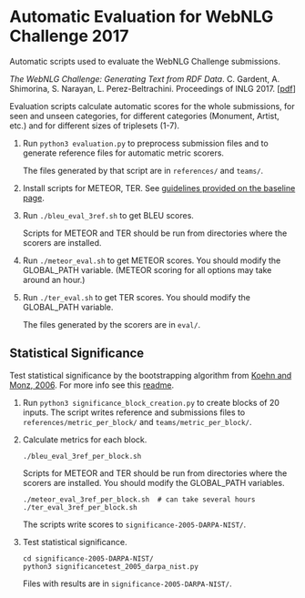 # Automatic Evaluation for WebNLG Challenge 2017
Automatic scripts used to evaluate the WebNLG Challenge submissions.

_The WebNLG Challenge: Generating Text from RDF Data_. C. Gardent, A. Shimorina, S. Narayan, L. Perez-Beltrachini. Proceedings of INLG 2017. [[pdf](http://webnlg.loria.fr/pages/webnlg-challenge-report.pdf)]

Evaluation scripts calculate automatic scores for the whole submissions, for seen and unseen categories, for different categories (Monument, Artist, etc.) and for different sizes of triplesets (1-7). 

1. Run `python3 evaluation.py` to preprocess submission files and to generate reference files for automatic metric scorers.

    The files generated by that script are in `references/` and `teams/`.

2. Install scripts for METEOR, TER. See [guidelines provided on the baseline page](http://webnlg.loria.fr/pages/baseline.html).

3. Run `./bleu_eval_3ref.sh` to get BLEU scores.

    Scripts for METEOR and TER should be run from directories where the scorers are installed.

4. Run `./meteor_eval.sh` to get METEOR scores. You should modify the GLOBAL\_PATH variable. (METEOR scoring for all options may take around an hour.)
5. Run `./ter_eval.sh` to get TER scores. You should modify the GLOBAL\_PATH variable.

    The files generated by the scorers are in `eval/`.

## Statistical Significance
Test statistical significance by the bootstrapping algorithm from [Koehn and Monz, 2006](http://www.aclweb.org/anthology/W06-3114). For more info see this [readme](./significance-2005-DARPA-NIST/README.md).

1. Run `python3 significance_block_creation.py` to create blocks of 20 inputs.
	The script writes reference and submissions files to `references/metric_per_block/` and `teams/metric_per_block/`.

2. Calculate metrics for each block.
	```
    ./bleu_eval_3ref_per_block.sh
    ```
	Scripts for METEOR and TER should be run from directories where the scorers are installed. You should modify the GLOBAL\_PATH variables.
	```
	./meteor_eval_3ref_per_block.sh  # can take several hours
	./ter_eval_3ref_per_block.sh
	```
	The scripts write scores to `significance-2005-DARPA-NIST/`.

3. Test statistical significance.
	```
    cd significance-2005-DARPA-NIST/
	python3 significancetest_2005_darpa_nist.py
	```

	Files with results are in `significance-2005-DARPA-NIST/`.

